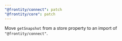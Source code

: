 ```yaml
---
"@frontity/connect": patch
"@frontity/core": patch
---
```


Move `getSnapshot` from a store property to an import of `"@frontity/connect"`.
